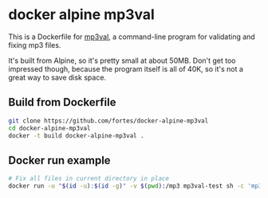 # docker alpine mp3val

This is a Dockerfile for [mp3val](http://mp3val.sourceforge.net/), a command-line program for validating and fixing mp3 files.

It's built from Alpine, so it's pretty small at about 50MB. Don't get too impressed though, because the program itself is all of 40K, so it's not a great way to save disk space.

## Build from Dockerfile

```sh
git clone https://github.com/fortes/docker-alpine-mp3val
cd docker-alpine-mp3val
docker -t build docker-alpine-mp3val .
```

## Docker run example

```sh
# Fix all files in current directory in place
docker run -u "$(id -u):$(id -g)" -v $(pwd):/mp3 mp3val-test sh -c 'mp3val -f -nb /mp3/*.mp3'
```
